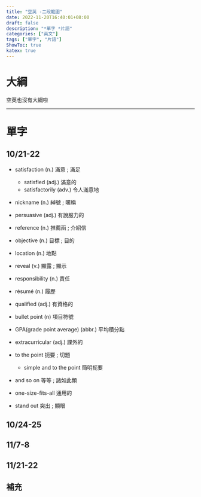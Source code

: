 ```yaml
---
title: "空英 -二段範圍"
date: 2022-11-20T16:40:01+08:00
draft: false
description: "*單字 *片語"
categories: ["英文"]
tags: ["單字", "片語"]
ShowToc: true
katex: true
---
```


# 大綱
空英也沒有大綱啦

------------
# 單字
## 10/21-22
- satisfaction (n.) 滿意 ; 滿足
  - satisfied (adj.) 滿意的
  - satisfactorily (adv.) 令人滿意地
- nickname (n.) 綽號 ; 暱稱
- persuasive (adj.) 有說服力的
- reference (n.) 推薦函 ; 介紹信
- objective (n.) 目標 ; 目的
- location (n.) 地點
- reveal (v.) 顯露 ; 顯示
- responsibility (n.) 責任
- résumé (n.) 履歷
- qualified (adj.) 有資格的
- bullet point (n) 項目符號
- GPA(grade point average) (abbr.) 平均積分點
- extracurricular (adj.) 課外的
  
- to the point 扼要 ; 切題
  - simple and to the point 簡明扼要
- and so on 等等 ; 諸如此類
- one-size-fits-all 通用的
- stand out 突出 ; 顯眼

## 10/24-25

## 11/7-8

## 11/21-22

## 補充